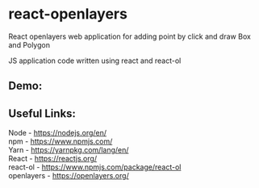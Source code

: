 # react-openlayers
React openlayers web application for adding point by click and draw Box and Polygon    

JS application code written using react and react-ol  

## Demo: 

## Useful Links:  
Node - https://nodejs.org/en/  
npm - https://www.npmjs.com/  
Yarn - https://yarnpkg.com/lang/en/  
React - https://reactjs.org/  
react-ol - https://www.npmjs.com/package/react-ol  
openlayers - https://openlayers.org/  